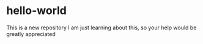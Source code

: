 # hello-world
This is a new repository
I am just learning about this, so your help would be greatly appreciated
